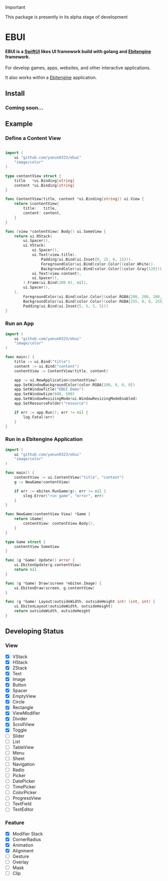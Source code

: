 > [!IMPORTANT]
> This package is presently in its alpha stage of development

# EBUI

#### EBUI is a [SwiftUI](https://developer.apple.com/documentation/swiftui) likes UI framework build with golang and [Ebitengine](https://github.com/hajimehoshi/ebiten) framework.

For develop games, apps, websites, and other interactive applications.

It also works within a [Ebitengine](https://github.com/hajimehoshi/ebiten) application.

## Install

### Coming soon...

## Example

### Define a Content View

```go

import (
	ui "github.com/yanun0323/ebui"
	"image/color"
)

type contentView struct {
	title   *ui.Binding[string]
	content *ui.Binding[string]
}

func ContentView(title, content *ui.Binding[string]) ui.View {
	return &contentView{
		title:   title,
		content: content,
	}
}

func (view *contentView) Body() ui.SomeView {
	return ui.HStack(
		ui.Spacer(),
		ui.VStack(
			ui.Spacer(),
			ui.Text(view.title).
				Padding(ui.Bind(ui.Inset{0, 15, 0, 15})).
				ForegroundColor(ui.Bind[color.Color](color.White)).
				BackgroundColor(ui.Bind[color.Color](color.Gray{128})),
			ui.Text(view.content),
			ui.Spacer(),
		).Frame(ui.Bind(200.0), nil),
		ui.Spacer(),
	).
		ForegroundColor(ui.Bind[color.Color](color.RGBA{200, 200, 200, 255})).
		BackgroundColor(ui.Bind[color.Color](color.RGBA{255, 0, 0, 255})).
		Padding(ui.Bind(ui.Inset{5, 5, 5, 5}))
}
```

### Run an App

```go
import (
	ui "github.com/yanun0323/ebui"
	"image/color"
)

func main() {
	title := ui.Bind("title")
	content := ui.Bind("content")
	contentView := ContentView(title, content)

	app := ui.NewApplication(contentView)
	app.SetWindowBackgroundColor(color.RGBA{100, 0, 0, 0})
	app.SetWindowTitle("EBUI Demo")
	app.SetWindowSize(600, 500)
	app.SetWindowResizingMode(ui.WindowResizingModeEnabled)
	app.SetResourceFolder("resource")

	if err := app.Run(); err != nil {
		log.Fatal(err)
	}
}
```

### Run in a Ebitengine Application

```go
import (
	ui "github.com/yanun0323/ebui"
	"image/color"
)

func main() {
	contentView := ui.ContentView("title", "content")
	g := NewGame(contentView)

	if err := ebiten.RunGame(g); err != nil {
		slog.Error("run game", "error", err)
	}
}

func NewGame(contentView View) *Game {
	return &Game{
		contentView: contentView.Body(),
	}
}

type Game struct {
	contentView SomeView
}

func (g *Game) Update() error {
	ui.EbitenUpdate(g.contentView)
	return nil
}

func (g *Game) Draw(screen *ebiten.Image) {
	ui.EbitenDraw(screen, g.contentView)
}

func (g *Game) Layout(outsideWidth, outsideHeight int) (int, int) {
	ui.EbitenLayout(outsideWidth, outsideHeight)
	return outsideWidth, outsideHeight
}
```

## Developing Status

### View

- [x] VStack
- [x] HStack
- [x] ZStack
- [x] Text
- [x] Image
- [x] Button
- [x] Spacer
- [x] EmptyView
- [x] Circle
- [x] Rectangle
- [x] ViewModifier
- [x] Divider
- [x] ScrollView
- [x] Toggle
- [ ] Slider
- [ ] List
- [ ] TableView
- [ ] Menu
- [ ] Sheet
- [ ] Navigation
- [ ] Radio
- [ ] Picker
- [ ] DatePicker
- [ ] TimePicker
- [ ] ColorPicker
- [ ] ProgressView
- [ ] TextField
- [ ] TextEditor

### Feature

- [x] Modifier Stack
- [x] CornerRadius
- [x] Animation
- [x] Alignment
- [ ] Gesture
- [ ] Overlay
- [ ] Mask
- [ ] Clip
